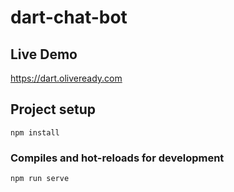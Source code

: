 # dart-chat-bot

## Live Demo
https://dart.oliveready.com

## Project setup
```
npm install
```

### Compiles and hot-reloads for development
```
npm run serve
```